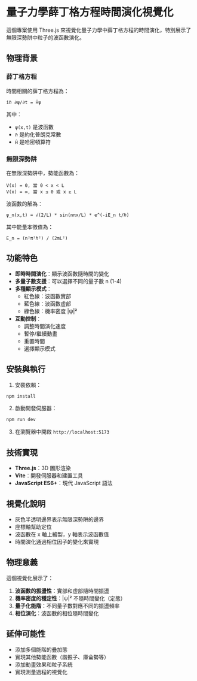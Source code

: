 # 量子力學薛丁格方程時間演化視覺化

這個專案使用 Three.js 來視覺化量子力學中薛丁格方程的時間演化，特別展示了無限深勢阱中粒子的波函數演化。

## 物理背景

### 薛丁格方程
時間相關的薛丁格方程為：
```
iℏ ∂ψ/∂t = Ĥψ
```

其中：
- `ψ(x,t)` 是波函數
- `ℏ` 是約化普朗克常數
- `Ĥ` 是哈密頓算符

### 無限深勢阱
在無限深勢阱中，勢能函數為：
```
V(x) = 0, 當 0 < x < L
V(x) = ∞, 當 x ≤ 0 或 x ≥ L
```

波函數的解為：
```
ψ_n(x,t) = √(2/L) * sin(nπx/L) * e^(-iE_n t/ℏ)
```

其中能量本徵值為：
```
E_n = (n²π²ℏ²) / (2mL²)
```

## 功能特色

- **即時時間演化**：顯示波函數隨時間的變化
- **多量子數支援**：可以選擇不同的量子數 n (1-4)
- **多種顯示模式**：
  - 紅色線：波函數實部
  - 藍色線：波函數虛部
  - 綠色線：機率密度 |ψ|²
- **互動控制**：
  - 調整時間演化速度
  - 暫停/繼續動畫
  - 重置時間
  - 選擇顯示模式

## 安裝與執行

1. 安裝依賴：
```bash
npm install
```

2. 啟動開發伺服器：
```bash
npm run dev
```

3. 在瀏覽器中開啟 `http://localhost:5173`

## 技術實現

- **Three.js**：3D 圖形渲染
- **Vite**：開發伺服器和建置工具
- **JavaScript ES6+**：現代 JavaScript 語法

## 視覺化說明

- 灰色半透明邊界表示無限深勢阱的邊界
- 座標軸幫助定位
- 波函數在 x 軸上繪製，y 軸表示波函數值
- 時間演化通過相位因子的變化來實現

## 物理意義

這個視覺化展示了：
1. **波函數的振盪性**：實部和虛部隨時間振盪
2. **機率密度的穩定性**：|ψ|² 不隨時間變化（定態）
3. **量子化能階**：不同量子數對應不同的振盪頻率
4. **相位演化**：波函數的相位隨時間變化

## 延伸可能性

- 添加多個能階的疊加態
- 實現其他勢能函數（諧振子、庫侖勢等）
- 添加動畫效果和粒子系統
- 實現測量過程的視覺化 